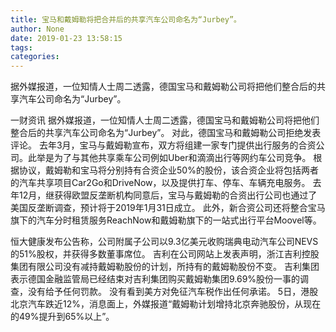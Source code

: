 ```yaml
---
title: 宝马和戴姆勒将把合并后的共享汽车公司命名为“Jurbey”。
author: None
date: 2019-01-23 13:58:15
tags: 
categories: 
---
```

据外媒报道，一位知情人士周二透露，德国宝马和戴姆勒公司将把他们整合后的共享汽车公司命名为“Jurbey”。
<!-- more -->
一财资讯
据外媒报道，一位知情人士周二透露，德国宝马和戴姆勒公司将把他们整合后的共享汽车公司命名为“Jurbey”。
对此，德国宝马和戴姆勒公司拒绝发表评论。
去年3月，宝马与戴姆勒宣布，双方将组建一家专门提供出行服务的合资公司。此举是为了与其他共享乘车公司例如Uber和滴滴出行等网约车公司竞争。
根据协议，戴姆勒和宝马将分别持有合资企业50%的股份，该合资企业将包括两者的汽车共享项目Car2Go和DriveNow，以及提供打车、停车、车辆充电服务。
去年12月，继获得欧盟反垄断机构同意后，宝马与戴姆勒的合资出行公司也通过了美国反垄断调查，预计将于2019年1月31日成立。
此外，新合资公司还将整合宝马旗下的汽车分时租赁服务ReachNow和戴姆勒旗下的一站式出行平台Moovel等。
 
 
恒大健康发布公告称，公司附属子公司以9.3亿美元收购瑞典电动汽车公司NEVS的51%股权，并获得多数董事席位。
吉利在公司网站上发表声明，浙江吉利控股集团有限公司没有减持戴姆勒股份的计划，所持有的戴姆勒股份不变。
吉利集团表示德国金融监管局已经结束对吉利集团购买戴姆勒集团9.69%股份一事的调查，没有给予任何罚款。
没有看到美方对免征汽车税作出任何承诺。
5日，港股北京汽车跌近12%，消息面上，外媒报道“戴姆勒计划增持北京奔驰股份，从现在的49%提升到65%以上”。
